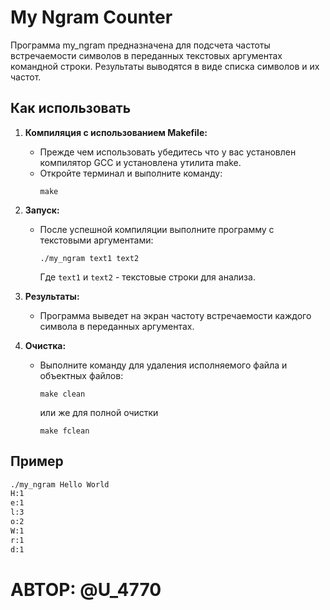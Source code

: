 # My Ngram Counter

Программа my_ngram предназначена для подсчета частоты встречаемости символов в переданных текстовых аргументах командной строки. Результаты выводятся в виде списка символов и их частот.

## Как использовать

1. **Компиляция с использованием Makefile:**
   - Прежде чем использовать убедитесь что у вас установлен компилятор GCC и установлена утилита make.
   - Откройте терминал и выполните команду:
     ```
     make
     ```

2. **Запуск:**
   - После успешной компиляции выполните программу с текстовыми аргументами:
     ```
     ./my_ngram text1 text2
     ```
     Где `text1` и `text2` - текстовые строки для анализа.

3. **Результаты:**
   - Программа выведет на экран частоту встречаемости каждого символа в переданных аргументах.

4. **Очистка:**
   - Выполните команду для удаления исполняемого файла и объектных файлов:
     ```
     make clean
     ```
     или же для полной очистки

     ```
     make fclean
     ```

## Пример

```bash
./my_ngram Hello World
H:1
e:1
l:3
o:2
W:1
r:1
d:1
```
# АВТОР: @U_4770